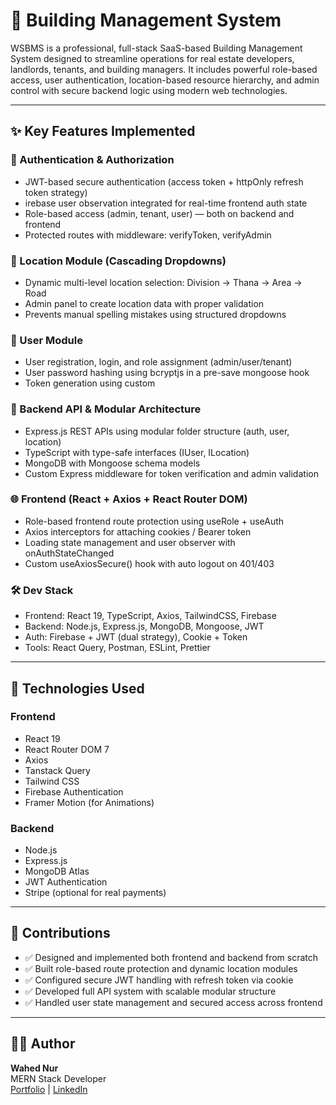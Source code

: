 # 🏢 Building Management System

WSBMS is a professional, full-stack SaaS-based Building Management System designed to streamline operations for real estate developers, landlords, tenants, and building managers. It includes powerful role-based access, user authentication, location-based resource hierarchy, and admin control with secure backend logic using modern web technologies.

---

## ✨ Key Features Implemented

### 🔐 Authentication & Authorization

- JWT-based secure authentication (access token + httpOnly refresh token strategy)
- irebase user observation integrated for real-time frontend auth state
- Role-based access (admin, tenant, user) — both on backend and frontend
- Protected routes with middleware: verifyToken, verifyAdmin

### 📍 Location Module (Cascading Dropdowns)

- Dynamic multi-level location selection: Division → Thana → Area → Road
- Admin panel to create location data with proper validation
- Prevents manual spelling mistakes using structured dropdowns

### 👤 User Module

- User registration, login, and role assignment (admin/user/tenant)
- User password hashing using bcryptjs in a pre-save mongoose hook
- Token generation using custom

### 🧠 Backend API & Modular Architecture

- Express.js REST APIs using modular folder structure (auth, user, location)
- TypeScript with type-safe interfaces (IUser, ILocation)
- MongoDB with Mongoose schema models
- Custom Express middleware for token verification and admin validation

### 🌐 Frontend (React + Axios + React Router DOM)

- Role-based frontend route protection using useRole + useAuth
- Axios interceptors for attaching cookies / Bearer token
- Loading state management and user observer with onAuthStateChanged
- Custom useAxiosSecure() hook with auto logout on 401/403

### 🛠️ Dev Stack

- Frontend: React 19, TypeScript, Axios, TailwindCSS, Firebase
- Backend: Node.js, Express.js, MongoDB, Mongoose, JWT
- Auth: Firebase + JWT (dual strategy), Cookie + Token
- Tools: React Query, Postman, ESLint, Prettier

---

## 🚀 Technologies Used

### Frontend

- React 19
- React Router DOM 7
- Axios
- Tanstack Query
- Tailwind CSS
- Firebase Authentication
- Framer Motion (for Animations)

### Backend

- Node.js
- Express.js
- MongoDB Atlas
- JWT Authentication
- Stripe (optional for real payments)

---

## 🧩 Contributions

- ✅ Designed and implemented both frontend and backend from scratch
- ✅ Built role-based route protection and dynamic location modules
- ✅ Configured secure JWT handling with refresh token via cookie
- ✅ Developed full API system with scalable modular structure
- ✅ Handled user state management and secured access across frontend

---

## 👨‍💻 Author

**Wahed Nur**  
MERN Stack Developer  
[Portfolio](https://wahednur.vercel.app/) | [LinkedIn](https://www.linkedin.com/in/wahednur/)
